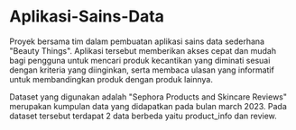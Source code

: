 # Aplikasi-Sains-Data
Proyek bersama tim dalam pembuatan aplikasi sains data sederhana "Beauty Things".
Aplikasi tersebut memberikan akses cepat dan mudah bagi pengguna untuk mencari produk kecantikan yang diminati sesuai dengan kriteria yang diinginkan, serta membaca ulasan yang informatif untuk membandingkan produk dengan produk lainnya.

Dataset yang digunakan adalah "Sephora Products and Skincare Reviews" merupakan kumpulan data yang didapatkan pada bulan march 2023. Pada dataset tersebut terdapat 2 data berbeda yaitu product_info dan review.
